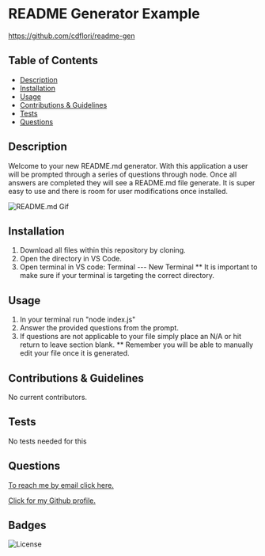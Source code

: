 
  
  # README Generator Example

  https://github.com/cdflori/readme-gen

  ## Table of Contents

  - [Description](#description)
  - [Installation](#installation)
  - [Usage](#usage)
  - [Contributions & Guidelines](#contributions-&-guidelines)
  - [Tests](#tests)
  - [Questions](#questions)

  ## Description 

  Welcome to your new README.md generator. With this application a user will be prompted through a series of questions through node. Once all answers are completed they will see a README.md file generate. It is super easy to use and there is room for user modifications once installed. 

  ![README.md Gif](./assets/readmegen.gif) 

  ## Installation 

  1. Download all files within this repository by cloning.
  2. Open the directory in VS Code.
  3. Open terminal in VS code: Terminal --- New Terminal 
  ** It is important to make sure if your terminal is targeting the correct directory. 


  ## Usage 

  1. In your terminal run "node index.js"
  2. Answer the provided questions from the prompt.
  3. If questions are not applicable to your file simply place an N/A or hit return to leave section blank. 
  ** Remember you will be able to manually edit your file once it is generated. 


  ## Contributions & Guidelines 

 No current contributors.


  ## Tests 

  No tests needed for this 


  ## Questions 

  [To reach me by email click here.](mailto:cdflori1@gmail.com.com) 

  [Click for my Github profile.](https://github.com/cdflori) 


  ## Badges 

  
  ![License](https://img.shields.io/badge/license-undefined-blue.svg) 

